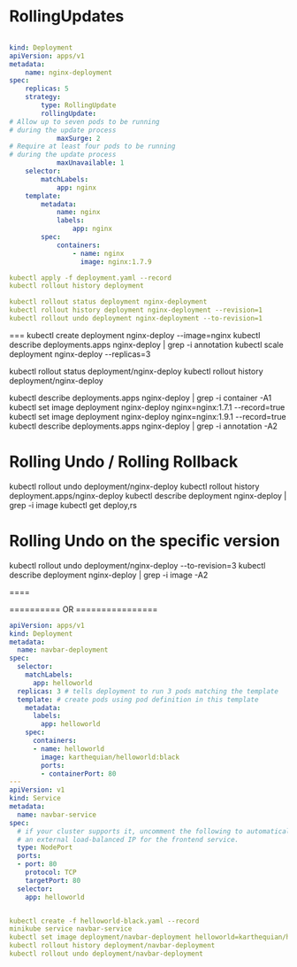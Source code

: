# RollingUpdates

```yaml

kind: Deployment
apiVersion: apps/v1
metadata:
    name: nginx-deployment
spec:
    replicas: 5
    strategy:
        type: RollingUpdate
        rollingUpdate:
# Allow up to seven pods to be running
# during the update process
            maxSurge: 2
# Require at least four pods to be running
# during the update process
            maxUnavailable: 1
    selector:
        matchLabels:
            app: nginx
    template:
        metadata:
            name: nginx
            labels:
                app: nginx
        spec:
            containers:
                - name: nginx
                  image: nginx:1.7.9


````

```yaml
kubectl apply -f deployment.yaml --record
kubectl rollout history deployment

kubectl rollout status deployment nginx-deployment
kubectl rollout history deployment nginx-deployment --revision=1
kubectl rollout undo deployment nginx-deployment --to-revision=1
```

===
kubectl create deployment nginx-deploy --image=nginx
kubectl describe deployments.apps nginx-deploy | grep -i annotation
kubectl scale deployment nginx-deploy --replicas=3

kubectl rollout status deployment/nginx-deploy
kubectl rollout history deployment/nginx-deploy

kubectl describe deployments.apps nginx-deploy | grep -i container -A1
kubectl set image deployment nginx-deploy nginx=nginx:1.7.1 --record=true
kubectl set image deployment nginx-deploy nginx=nginx:1.9.1 --record=true
kubectl describe deployments.apps nginx-deploy | grep -i annotation -A2


Rolling Undo / Rolling Rollback
================================
kubectl rollout undo deployment/nginx-deploy 
kubectl rollout history deployment.apps/nginx-deploy
kubectl describe deployment nginx-deploy | grep -i image
kubectl get deploy,rs

Rolling Undo on the specific version
======================================

kubectl rollout undo deployment/nginx-deploy --to-revision=3
kubectl describe deployment nginx-deploy | grep -i image -A2

====



========== OR ================

```yaml
apiVersion: apps/v1
kind: Deployment
metadata:
  name: navbar-deployment
spec:
  selector:
    matchLabels:
      app: helloworld
  replicas: 3 # tells deployment to run 3 pods matching the template
  template: # create pods using pod definition in this template
    metadata:
      labels:
        app: helloworld
    spec:
      containers:
      - name: helloworld
        image: karthequian/helloworld:black
        ports:
        - containerPort: 80
---
apiVersion: v1
kind: Service
metadata:
  name: navbar-service
spec:
  # if your cluster supports it, uncomment the following to automatically create
  # an external load-balanced IP for the frontend service.
  type: NodePort
  ports:
  - port: 80
    protocol: TCP
    targetPort: 80
  selector:
    app: helloworld



````

```yaml
kubectl create -f helloworld-black.yaml --record
minikube service navbar-service
kubectl set image deployment/navbar-deployment helloworld=karthequian/helloworld:blue
kubectl rollout history deployment/navbar-deployment
kubectl rollout undo deployment/navbar-deployment



````
